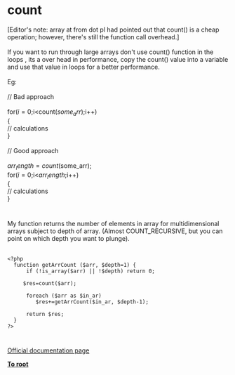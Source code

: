 # count



[Editor&apos;s note: array at from dot pl had pointed out that count() is a cheap operation; however, there&apos;s still the function call overhead.]<br><br>If you want to run through large arrays don&apos;t use count() function in the loops , its a over head in performance,  copy the count() value into a variable and use that value in loops for a better performance.<br><br>Eg:<br><br>// Bad approach<br><br>for($i=0;$i&lt;count($some_arr);$i++)<br>{<br>    // calculations<br>}<br><br>// Good approach<br><br>$arr_length = count($some_arr);<br>for($i=0;$i&lt;$arr_length;$i++)<br>{<br>    // calculations<br>}  

#

My function returns the number of elements in array for multidimensional arrays subject to depth of array. (Almost COUNT_RECURSIVE, but you can point on which depth you want to plunge).<br><br>

```
<?php
  function getArrCount ($arr, $depth=1) {
      if (!is_array($arr) || !$depth) return 0;
         
     $res=count($arr);
         
      foreach ($arr as $in_ar)
         $res+=getArrCount($in_ar, $depth-1);
      
      return $res;
  }
?>
```
  

#

[Official documentation page](https://www.php.net/manual/en/function.count.php)

**[To root](/README.md)**